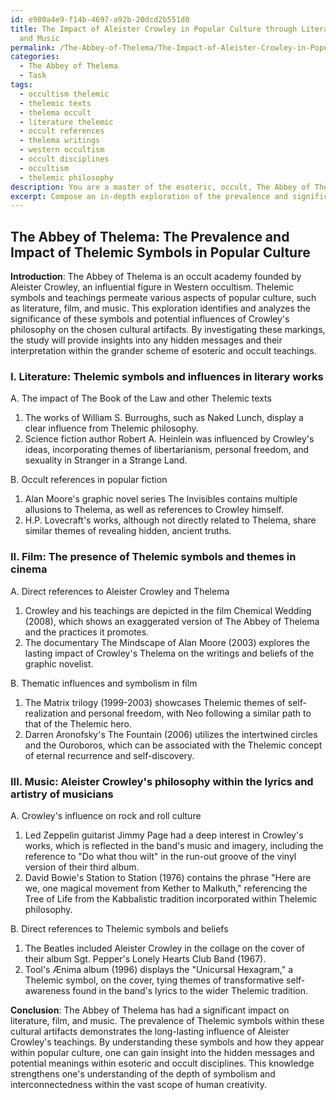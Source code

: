 ```yaml
---
id: e980a4e9-f14b-4697-a92b-20dcd2b551d0
title: The Impact of Aleister Crowley in Popular Culture through Literature, Film,
  and Music
permalink: /The-Abbey-of-Thelema/The-Impact-of-Aleister-Crowley-in-Popular-Culture-through-Literature-Film-and-Music/
categories:
  - The Abbey of Thelema
  - Task
tags:
  - occultism thelemic
  - thelemic texts
  - thelema occult
  - literature thelemic
  - occult references
  - thelema writings
  - western occultism
  - occult disciplines
  - occultism
  - thelemic philosophy
description: You are a master of the esoteric, occult, The Abbey of Thelema, you complete tasks to the absolute best of your ability, no matter if you think you were not trained to do the task specifically, you will attempt to do it anyways, since you have performed the tasks you are given with great mastery, accuracy, and deep understanding of what is requested. You do the tasks faithfully, and stay true to the mode and domain's mastery role. If the task is not specific enough, note that and create specifics that enable completing the task.
excerpt: Compose an in-depth exploration of the prevalence and significance of Thelemic symbols, originating from the teachings of The Abbey of Thelema, as they appear in various facets of popular culture, such as literature, film, and music. Delve into the potential influences of Aleister Crowley's philosophy on these cultural artifacts and provide specific examples, analyzing the context in which the particular symbols appear and the potential impact on both the creators and the audience. Additionally, formulate insights into any hidden messages and their possible interpretation within the grander scheme of esoteric and occult teachings.
---
```


## The Abbey of Thelema: The Prevalence and Impact of Thelemic Symbols in Popular Culture

**Introduction**:
The Abbey of Thelema is an occult academy founded by Aleister Crowley, an influential figure in Western occultism. Thelemic symbols and teachings permeate various aspects of popular culture, such as literature, film, and music. This exploration identifies and analyzes the significance of these symbols and potential influences of Crowley's philosophy on the chosen cultural artifacts. By investigating these markings, the study will provide insights into any hidden messages and their interpretation within the grander scheme of esoteric and occult teachings.

### I. Literature: Thelemic symbols and influences in literary works

A. The impact of The Book of the Law and other Thelemic texts
1. The works of William S. Burroughs, such as Naked Lunch, display a clear influence from Thelemic philosophy.
2. Science fiction author Robert A. Heinlein was influenced by Crowley's ideas, incorporating themes of libertarianism, personal freedom, and sexuality in Stranger in a Strange Land.

B. Occult references in popular fiction
1. Alan Moore's graphic novel series The Invisibles contains multiple allusions to Thelema, as well as references to Crowley himself. 
2. H.P. Lovecraft's works, although not directly related to Thelema, share similar themes of revealing hidden, ancient truths.

### II. Film: The presence of Thelemic symbols and themes in cinema

A. Direct references to Aleister Crowley and Thelema
1. Crowley and his teachings are depicted in the film Chemical Wedding (2008), which shows an exaggerated version of The Abbey of Thelema and the practices it promotes.
2. The documentary The Mindscape of Alan Moore (2003) explores the lasting impact of Crowley's Thelema on the writings and beliefs of the graphic novelist.

B. Thematic influences and symbolism in film
1. The Matrix trilogy (1999-2003) showcases Thelemic themes of self-realization and personal freedom, with Neo following a similar path to that of the Thelemic hero.
2. Darren Aronofsky's The Fountain (2006) utilizes the intertwined circles and the Ouroboros, which can be associated with the Thelemic concept of eternal recurrence and self-discovery.

### III. Music: Aleister Crowley's philosophy within the lyrics and artistry of musicians

A. Crowley's influence on rock and roll culture
1. Led Zeppelin guitarist Jimmy Page had a deep interest in Crowley's works, which is reflected in the band's music and imagery, including the reference to "Do what thou wilt" in the run-out groove of the vinyl version of their third album.
2. David Bowie's Station to Station (1976) contains the phrase "Here are we, one magical movement from Kether to Malkuth," referencing the Tree of Life from the Kabbalistic tradition incorporated within Thelemic philosophy.

B. Direct references to Thelemic symbols and beliefs
1. The Beatles included Aleister Crowley in the collage on the cover of their album Sgt. Pepper's Lonely Hearts Club Band (1967).
2. Tool's Ænima album (1996) displays the "Unicursal Hexagram," a Thelemic symbol, on the cover, tying themes of transformative self-awareness found in the band's lyrics to the wider Thelemic tradition.

**Conclusion**:
The Abbey of Thelema has had a significant impact on literature, film, and music. The prevalence of Thelemic symbols within these cultural artifacts demonstrates the long-lasting influence of Aleister Crowley's teachings. By understanding these symbols and how they appear within popular culture, one can gain insight into the hidden messages and potential meanings within esoteric and occult disciplines. This knowledge strengthens one's understanding of the depth of symbolism and interconnectedness within the vast scope of human creativity.
